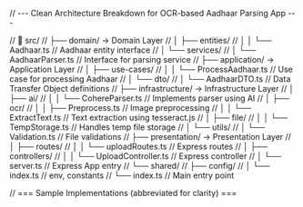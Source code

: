 // --- Clean Architecture Breakdown for OCR-based Aadhaar Parsing App ---

// 📁 src/
// ├── domain/                        -> Domain Layer
// │   ├── entities/
// │   │   └── Aadhaar.ts             // Aadhaar entity interface
// │   └── services/
// │       └── AadhaarParser.ts       // Interface for parsing service
// ├── application/                   -> Application Layer
// │   ├── use-cases/
// │   │   └── ProcessAadhaar.ts      // Use case for processing Aadhaar
// │   └── dto/
// │       └── AadhaarDTO.ts          // Data Transfer Object definitions
// ├── infrastructure/                -> Infrastructure Layer
// │   ├── ai/
// │   │   └── CohereParser.ts        // Implements parser using AI
// │   ├── ocr/
// │   │   ├── Preprocess.ts          // Image preprocessing
// │   │   └── ExtractText.ts         // Text extraction using tesseract.js
// │   ├── file/
// │   │   └── TempStorage.ts         // Handles temp file storage
// │   └── utils/
// │       └── Validation.ts          // File validations
// ├── presentation/                  -> Presentation Layer
// │   ├── routes/
// │   │   └── uploadRoutes.ts        // Express routes
// │   ├── controllers/
// │   │   └── UploadController.ts    // Express controller
// │   └── server.ts                  // Express App entry
// └── shared/
//     ├── config/
//     │   └── index.ts               // env, constants
//     └── index.ts                   // Main entry point


// === Sample Implementations (abbreviated for clarity) ===
 